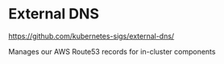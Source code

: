 # External DNS

https://github.com/kubernetes-sigs/external-dns/

Manages our AWS Route53 records for in-cluster components
